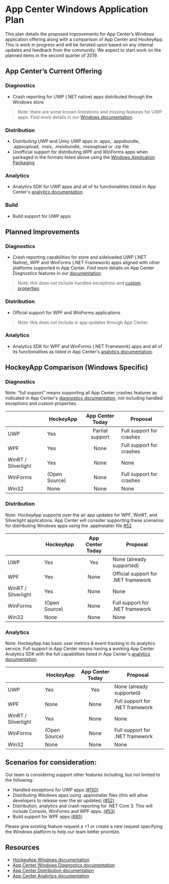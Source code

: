 # App Center Windows Application Plan

This plan details the proposed improvements for App Center’s Windows application offering along with a comparison of App Center and HockeyApp. This is work in progress and will be iterated upon based on any internal updates and feedback from the community. We expect to start work on the planned items in the second quarter of 2019. 


## App Center’s Current Offering 
### Diagnostics

- Crash reporting for UWP (.NET native) apps distributed through the Windows store 
> Note: there are some known limitations and missing features for UWP apps. Find more details in our [Windows documentation](https://docs.microsoft.com/en-us/appcenter/diagnostics/windows-support). 

### Distribution

- Distributing UWP and Unity UWP apps in .appx, .appxbundle, .appxupload, .msix, .msixbundle, .msixupload or .zip file
- Unofficial support for distributing WPF and WinForms apps when packaged in the formats listed above using the [Windows Application Packaging](https://docs.microsoft.com/en-us/windows/uwp/porting/desktop-to-uwp-packaging-dot-net)

### Analytics 

- Analytics SDK for UWP apps and all of its functionalities listed in App Center's [analytics documentation](https://docs.microsoft.com/en-us/appcenter/analytics/).  

### Build
- Build support for UWP apps

## Planned Improvements 

### Diagnostics 

- Crash reporting capabilities for store and sideloaded UWP (.NET Native), WPF and WinForms (.NET Framework) apps aligned with other platforms supported in App Center. Find more details on App Center Diagnostics features in our [documentation](https://docs.microsoft.com/en-us/appcenter/diagnostics/features).  

> Note: this does not include handled exceptions and [custom properties](https://docs.microsoft.com/en-us/appcenter/diagnostics/features#key-value-pairs).  
 

### Distribution 

- Official support for WPF and WinForms applications 
 
> Note: this does not include in app updates through App Center.  
### Analytics
- Analytics SDK for WPF and WinForms (.NET Framework) apps and all of its functionalities as listed in App Center's [analytics documentation](https://docs.microsoft.com/en-us/appcenter/analytics/).  

## HockeyApp Comparison (Windows Specific) 
### Diagnostics 
Note: “full support” means supporting all App Center crashes features as indicated in App Center's [diagnostics documentation](https://docs.microsoft.com/en-us/appcenter/diagnostics/features), not including handled exceptions and custom properties. 


|    | HockeyApp | App Center Today | Proposal | 
| ---| --------- |:----------------:| ------- |
| UWP| Yes       | Partial support | Full support for crashes |
| WPF| Yes       | None | Full support for crashes |
| WinRT / Silverlight | Yes       | None | None |
| WinForms | (Open Source)    | None | Full support for crashes |
| Win32 | None | None | None |


### Distribution  

Note: HockeyApp supports over the air app updates for WPF, WinRT, and Silverlight applications. App Center will consider supporting these scenarios for distributing Windows apps using the .appInstaller file [#52](https://github.com/Microsoft/appcenter/issues/52)

|    | HockeyApp | App Center Today | Proposal | 
| ---| --------- |:----------------:| ------- |
| UWP| Yes       | Yes | None (already supported) |
| WPF| Yes       | None | Official support for .NET framework |
| WinRT / Silverlight | Yes       | None | None |
| WinForms | (Open Source)    | None | Full support for .NET framework |
| Win32 | None | None | None |

### Analytics 

Note: HockeyApp has basic user metrics & event tracking in its analytics service. Full support in App Center means having a working App Center Analytics SDK with the full capabilities listed in App Center's [analytics documentation](https://docs.microsoft.com/en-us/appcenter/analytics/). 

|    | HockeyApp | App Center Today | Proposal | 
| ---| --------- |:----------------:| ------- |
| UWP| Yes       | Yes | None (already supported) |
| WPF| None       | None | Full support for .NET framework |
| WinRT / Silverlight | Yes     | None | None |
| WinForms | (Open Source)    | None | Full support for .NET framework |
| Win32 | None | None | None |


## Scenarios for consideration: 

Our team is considering support other features including, but not limited to the following: 

- Handled exceptions for UWP apps [(#150)](https://github.com/Microsoft/appcenter/issues/150)
- Distributing Windows apps using .appinstaller files (this will allow developers to release over the air updates) [(#52)](https://github.com/Microsoft/appcenter/issues/52) 
- Distribution, analytics and crash reporting for .NET Core 3. This will include Console, WinForms and WPF apps. [(#53)](https://github.com/Microsoft/appcenter/issues/53)
- Build support for WPF apps [(#85)](https://github.com/Microsoft/appcenter/issues/85)

 Please give existing feature request a +1 or create a new request specifying the Windows platform to help our team better prioritize.  
 
 ## Resources 

- [HockeyApp Windows documentation](https://support.hockeyapp.net/kb/client-integration-windows-and-windows-phone/hockeyapp-for-applications-on-windows) 
- [App Center Windows Diagnostics documentation](https://docs.microsoft.com/en-us/appcenter/diagnostics/windows-support)
- [App Center Distribution documentation](https://docs.microsoft.com/en-us/appcenter/distribution/)
- [App Center Analytics documentation](https://docs.microsoft.com/en-us/appcenter/analytics/) 

